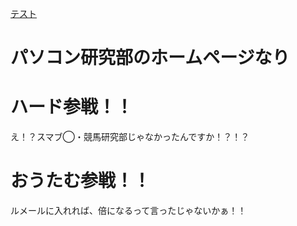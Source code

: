  [テスト](https://www.google.co.jp/)

# パソコン研究部のホームページなり

# ハード参戦！！
え！？スマブ◯・競馬研究部じゃなかったんですか！？！？ 

# おうたむ参戦！！
ルメールに入れれば、倍になるって言ったじゃないかぁ！！ 
